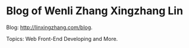 # Blog of Wenli Zhang Xingzhang Lin

Blog: http://linxingzhang.com/blog.

Topics: Web Front-End Developing and More.
